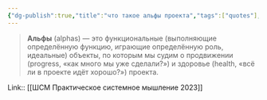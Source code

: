 ```yaml
---
{"dg-publish":true,"title":"что такое альфы проекта","tags":["quotes"],"date":"2023-04-10T10:47:57+04:00","modified_at":"2023-05-15T13:30:00+04:00","alias":"что такое альфы проекта","permalink":"/quotes/202304101047/","dgPassFrontmatter":true}
---
```



> **Альфы** (alphas) — это функциональные (выполняющие определённую функцию, играющие определённую роль, идеальные) объекты, по которым мы судим о продвижении (progress, «как много мы уже сделали?») и здоровье (health, «всё ли в проекте идёт хорошо?») проекта.

Link:: [[ШСМ Практическое системное мышление 2023]]
